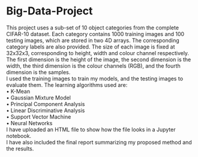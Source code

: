 # Big-Data-Project

This project uses a sub-set of 10 object categories from the complete CIFAR-10 dataset. Each category contains 1000 training images and 100 testing images, which are stored in two 4D arrays. The corresponding category labels are also provided. The size of each image is fixed at 32x32x3, corresponding to height, width and colour channel respectively. The first dimension is the height of the image, the second dimension is the width, the third dimension is the colour channels (RGB), and the fourth dimension is the samples. <br>
I used the training images to train my models, and the testing images to evaluate them. The learning algorithms used are:<br>
• K-Mean<br>
• Gaussian Mixture Model<br>
• Principal Component Analysis<br>
• Linear Discriminative Analysis<br>
• Support Vector Machine<br>
• Neural Networks<br>
I have uploaded an HTML file to show how the file looks in a Jupyter notebook.<br>
I have also included the final report summarizing my proposed method and the results.
